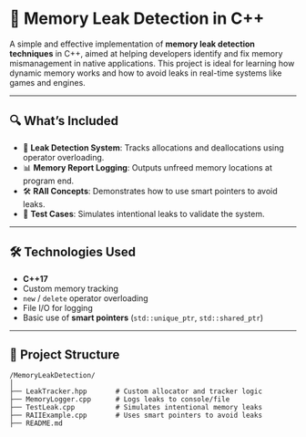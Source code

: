 # 🧠 Memory Leak Detection in C++

A simple and effective implementation of **memory leak detection techniques** in C++, aimed at helping developers identify and fix memory mismanagement in native applications. This project is ideal for learning how dynamic memory works and how to avoid leaks in real-time systems like games and engines.

---

## 🔍 What’s Included

- 🧹 **Leak Detection System**: Tracks allocations and deallocations using operator overloading.
- 📊 **Memory Report Logging**: Outputs unfreed memory locations at program end.
- 🛠️ **RAII Concepts**: Demonstrates how to use smart pointers to avoid leaks.
- 🧪 **Test Cases**: Simulates intentional leaks to validate the system.

---

## 🛠️ Technologies Used

- **C++17**
- Custom memory tracking
- `new` / `delete` operator overloading
- File I/O for logging
- Basic use of **smart pointers** (`std::unique_ptr`, `std::shared_ptr`)

---

## 📁 Project Structure

```plaintext
/MemoryLeakDetection/
│
├── LeakTracker.hpp       # Custom allocator and tracker logic
├── MemoryLogger.cpp      # Logs leaks to console/file
├── TestLeak.cpp          # Simulates intentional memory leaks
├── RAIIExample.cpp       # Uses smart pointers to avoid leaks
├── README.md
